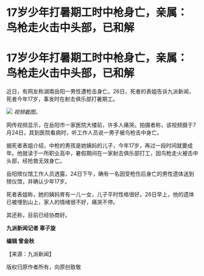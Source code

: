 # 17岁少年打暑期工时中枪身亡，亲属：鸟枪走火击中头部，已和解

# 17岁少年打暑期工时中枪身亡，亲属：鸟枪走火击中头部，已和解

近日，有网友称湖南岳阳一男性遭枪击身亡。26日，死者的表姐告诉九派新闻，死者今年17岁，事发时在射击俱乐部打暑期工。

![](https://inews.gtimg.com/om_bt/O3qTeTCzHT68xNQCn8OuPuBPo4GrgFGv43kB02eyoDiCoAA/1000)
_视频截图。_

网传视频显示，在岳阳市一家医院大楼前，许多人痛哭。拍摄者称，该视频摄于7月24日，其到医院看病时，听工作人员说一男子被鸟枪击中身亡。

据死者表姐介绍，中枪的男孩是她姨妈的儿子，今年17岁，再过一段时间就要成年。他就读于一所职业高中，暑假期间在一家射击俱乐部打工，因鸟枪走火被击中头部，经抢救无效身亡。

岳阳殡仪馆工作人员透露，24日下午，确有一名因受枪伤后身亡的男性遗体送到殡仪馆，并确认少年17岁。

死者表姐称，她的姨妈育有一儿一女，儿子平时性格很好。26日早上，他的遗体已被埋到山上，家人的情绪很不好，痛哭不停。

其还称，目前已经协商好。

**九派新闻记者 辜子旋**

**编辑 曾金秋**

【来源：九派新闻】

版权归原作者所有，向原创致敬

